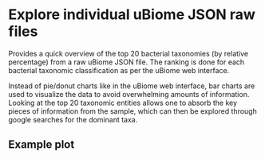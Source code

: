 # Explore individual uBiome JSON raw files

Provides a quick overview of the top 20 bacterial taxonomies (by relative percentage)  from a raw uBiome JSON file.
The ranking is done for each bacterial taxonomic classification as per the uBiome web interface.

Instead of pie/donut charts like in the uBiome web interface, bar charts are used to visualize the data to avoid overwhelming amounts of information.
Looking at the top 20 taxonomic entities allows one to absorb the key pieces of information from the sample, which can then be explored through google searches for the dominant taxa.

## Example plot

